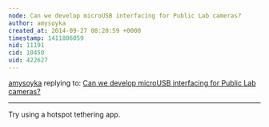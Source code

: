 ```yaml
---
node: Can we develop microUSB interfacing for Public Lab cameras?
author: amysoyka
created_at: 2014-09-27 08:20:59 +0000
timestamp: 1411806059
nid: 11191
cid: 10450
uid: 422627
---
```




[amysoyka](../profile/amysoyka) replying to: [Can we develop microUSB interfacing for Public Lab cameras?](../notes/netham/09-26-2014/can-we-develop-microusb-interfacing-for-public-lab-cameras)

----
Try using a hotspot tethering app.